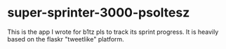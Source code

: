 # super-sprinter-3000-psoltesz

This is the app I wrote for b1tz pls to track its sprint progress. It is heavily based on the flaskr
"tweetlike" platform.